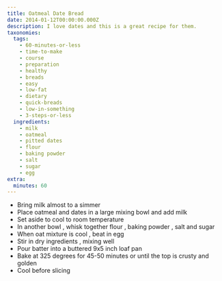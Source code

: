 ```yaml
---
title: Oatmeal Date Bread
date: 2014-01-12T00:00:00.000Z
description: I love dates and this is a great recipe for them.
taxonomies:
  tags:
    - 60-minutes-or-less
    - time-to-make
    - course
    - preparation
    - healthy
    - breads
    - easy
    - low-fat
    - dietary
    - quick-breads
    - low-in-something
    - 3-steps-or-less
  ingredients:
    - milk
    - oatmeal
    - pitted dates
    - flour
    - baking powder
    - salt
    - sugar
    - egg
extra:
  minutes: 60
---
```

 - Bring milk almost to a simmer
 - Place oatmeal and dates in a large mixing bowl and add milk
 - Set aside to cool to room temperature
 - In another bowl , whisk together flour , baking powder , salt and sugar
 - When oat mixture is cool , beat in egg
 - Stir in dry ingredients , mixing well
 - Pour batter into a buttered 9x5 inch loaf pan
 - Bake at 325 degrees for 45-50 minutes or until the top is crusty and golden
 - Cool before slicing
